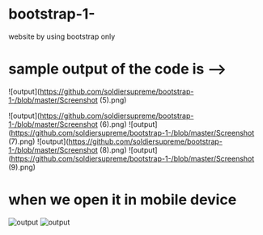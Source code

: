 # bootstrap-1-
website by using bootstrap only
# sample output of the code is -->
![output](https://github.com/soldiersupreme/bootstrap-1-/blob/master/Screenshot (5).png)
  
![output](https://github.com/soldiersupreme/bootstrap-1-/blob/master/Screenshot (6).png)
![output](https://github.com/soldiersupreme/bootstrap-1-/blob/master/Screenshot (7).png)
![output](https://github.com/soldiersupreme/bootstrap-1-/blob/master/Screenshot (8).png)
![output](https://github.com/soldiersupreme/bootstrap-1-/blob/master/Screenshot (9).png)
# when we open it in mobile device 

![output](https://github.com/soldiersupreme/bootstrap-1-/blob/master/mob.png)
![output](https://github.com/soldiersupreme/bootstrap-1-/blob/master/mob2.png)


